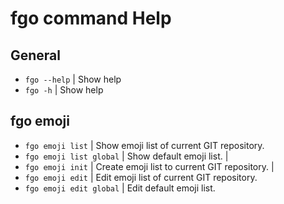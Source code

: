 # fgo command Help
## General
- `fgo --help`            | Show help
- `fgo -h`                | Show help

## fgo emoji
- `fgo emoji list`        | Show emoji list of current GIT repository.
- `fgo emoji list global` | Show default emoji list.
                          |
- `fgo emoji init`        | Create emoji list to current GIT repository.
                          |
- `fgo emoji edit`        | Edit emoji list of current GIT repository.
- `fgo emoji edit global` | Edit default emoji list.

